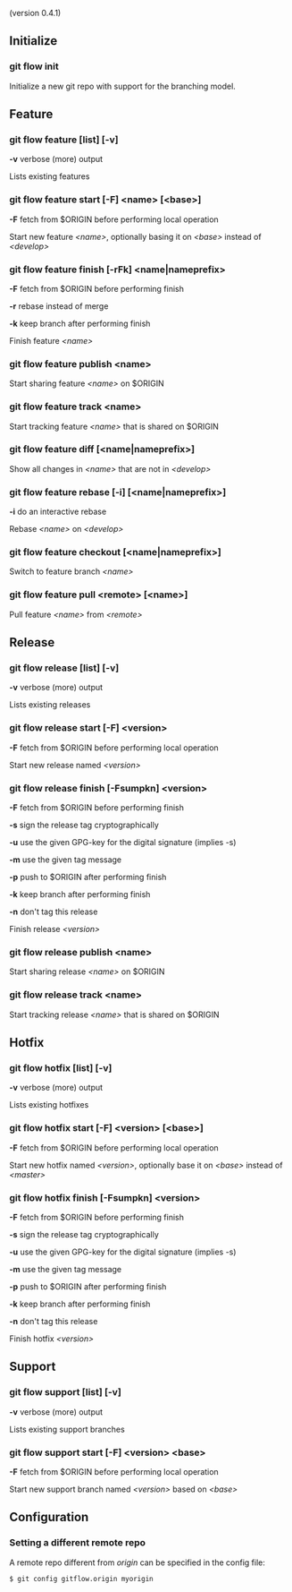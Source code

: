 (version 0.4.1)

## Initialize

### git flow init
Initialize a new git repo with support for the branching model.

## Feature

### git flow feature [list] [-v]
**-v** verbose (more) output

Lists existing features

### git flow feature start [-F] \<name> [\<base>]
**-F** fetch from $ORIGIN before performing local operation

Start new feature _\<name>_, optionally basing it on _\<base>_ instead of _\<develop>_

### git flow feature finish [-rFk] \<name|nameprefix>
**-F** fetch from $ORIGIN before performing finish

**-r** rebase instead of merge

**-k** keep branch after performing finish


Finish feature _\<name>_

### git flow feature publish \<name>

Start sharing feature _\<name>_ on $ORIGIN

### git flow feature track \<name>

Start tracking feature _\<name>_ that is shared on $ORIGIN

### git flow feature diff [\<name|nameprefix>]

Show all changes in _\<name>_ that are not in _\<develop>_

### git flow feature rebase [-i] [\<name|nameprefix>]

**-i** do an interactive rebase

Rebase _\<name>_ on _\<develop>_

### git flow feature checkout [\<name|nameprefix>]

Switch to feature branch _\<name>_

### git flow feature pull \<remote> [\<name>]

Pull feature _\<name>_ from _\<remote>_

## Release

### git flow release [list] [-v]
**-v** verbose (more) output

Lists existing releases

### git flow release start [-F] \<version>
**-F** fetch from $ORIGIN before performing local operation

Start new release named _\<version>_

### git flow release finish [-Fsumpkn] \<version>
**-F** fetch from $ORIGIN before performing finish

**-s** sign the release tag cryptographically

**-u** use the given GPG-key for the digital signature (implies -s)

**-m** use the given tag message

**-p** push to $ORIGIN after performing finish

**-k** keep branch after performing finish

**-n** don't tag this release


Finish release _\<version>_

### git flow release publish \<name>
Start sharing release _\<name>_ on $ORIGIN

### git flow release track \<name>
Start tracking release _\<name>_ that is shared on $ORIGIN

## Hotfix
### git flow hotfix [list] [-v]
**-v** verbose (more) output

Lists existing hotfixes
### git flow hotfix start [-F] \<version> [\<base>]
**-F** fetch from $ORIGIN before performing local operation

Start new hotfix named _\<version>_, optionally base it on _\<base>_ instead of _\<master>_
### git flow hotfix finish [-Fsumpkn] \<version>
**-F** fetch from $ORIGIN before performing finish

**-s** sign the release tag cryptographically

**-u** use the given GPG-key for the digital signature (implies -s)

**-m** use the given tag message

**-p** push to $ORIGIN after performing finish

**-k** keep branch after performing finish

**-n** don't tag this release


Finish hotfix _\<version>_

## Support
### git flow support [list] [-v]
**-v** verbose (more) output

Lists existing support branches
### git flow support start [-F] \<version> \<base>
**-F** fetch from $ORIGIN before performing local operation

Start new support branch named _\<version>_ based on _\<base>_

## Configuration

### Setting a different remote repo
A remote repo different from _origin_ can be specified in the config file:

`$ git config gitflow.origin myorigin`